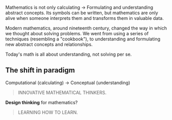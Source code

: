 Mathematics is not only calculating -> Formulating and understanding abstract concepts.
Its symbols can be written, but mathematics are only alive when someone interprets them and transforms them in valuable data.

Modern mathematics, around nineteenth century, changed the way in which we thought about solving problems. We went from using a series of techniques (resembling a "cookbook"), to understanding and formulating new abstract concepts and relationships.

Today's math is all about understanding, not solving per se.

## The shift in paradigm
Computational (calculating) -> Conceptual (understanding)
> INNOVATIVE MATHEMATICAL THINKERS.

**Design thinking** for mathematics?

> LEARNING HOW TO LEARN.
